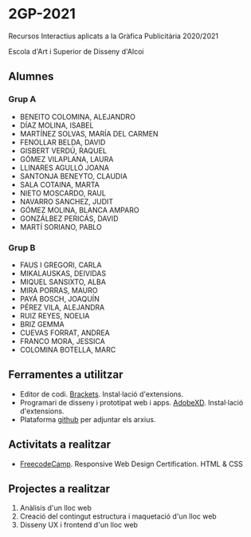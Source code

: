 # 2GP-2021
Recursos Interactius aplicats a la Gràfica Publicitària 2020/2021

Escola d'Art i Superior de Disseny d'Alcoi

## Alumnes

### Grup A
* BENEITO COLOMINA, ALEJANDRO	
* DÍAZ MOLINA, ISABEL	
* MARTÍNEZ SOLVAS, MARÍA DEL CARMEN 	
* FENOLLAR BELDA, DAVID 	
* GISBERT VERDÚ, RAQUEL	
* GÓMEZ VILAPLANA, LAURA 	
* LLINARES  AGULLÓ JOANA	
* SANTONJA BENEYTO, CLAUDIA 	
* SALA COTAINA, MARTA 	
* NIETO MOSCARDO, RAUL 	
* NAVARRO SANCHEZ, JUDIT 	
* GÓMEZ MOLINA, BLANCA AMPARO 	
* GONZÁLBEZ PERICÁS, DAVID	
* MARTÍ SORIANO, PABLO	

### Grup B
* FAUS I GREGORI, CARLA 
* MIKALAUSKAS, DEIVIDAS 	
* MIQUEL SANSIXTO, ALBA 	
* MIRA PORRAS, MAURO 	
* PAYÁ BOSCH, JOAQUÍN 	
* PÉREZ VILA, ALEJANDRA 	
* RUIZ REYES, NOELIA 	
* BRIZ GEMMA	
* CUEVAS FORRAT, ANDREA	
* FRANCO MORA, JESSICA 
* COLOMINA BOTELLA, MARC	

## Ferramentes a utilitzar

* Editor de codi. [Brackets](http://brackets.io/). Instal·lació d'extensions.
* Programari de disseny i prototipat web i apps. [AdobeXD](https://www.adobe.com/es/products/xd.html). Instal·lació d'extensions.
* Plataforma [github](https://github.com/) per adjuntar els arxius.


## Activitats a realitzar

* [FreecodeCamp](https://www.freecodecamp.org/learn). Responsive Web Design Certification. HTML & CSS

## Projectes a realitzar

<ol>
  <li>Anàlisis d'un lloc web</li>
  <li>Creació del contingut estructura i maquetació d'un lloc web</li>
  <li>Disseny UX i frontend d'un lloc web</li>
</ol>

